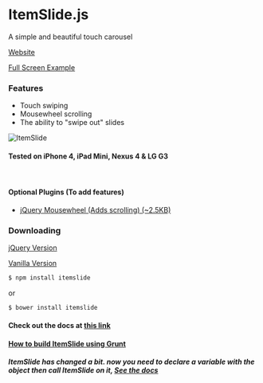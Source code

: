 ItemSlide.js
===================

A simple and beautiful touch carousel

[Website](http://itemslide.github.io/)

[Full Screen Example](http://itemslide.github.io/examples/fullscreen_navigation/)

### Features
- Touch swiping
- Mousewheel scrolling
- The ability to "swipe out" slides


![ItemSlide](https://raw.github.com/itemslide/itemslide.github.io/master/website-src/img/itemslide.png)



#### Tested on iPhone 4, iPad Mini, Nexus 4 & LG G3
<br/>


#### Optional Plugins (To add features)
- [jQuery Mousewheel (Adds scrolling) (~2.5KB)](https://cdnjs.cloudflare.com/ajax/libs/jquery-mousewheel/3.1.12/jquery.mousewheel.min.js)



### Downloading

[jQuery Version](http://itemslide.github.io/dist/itemslide.min.js)

[Vanilla Version](http://itemslide.github.io/dist/itemslide.vanilla.min.js)

```bash
$ npm install itemslide
```
or
```bash
$ bower install itemslide
```

#### Check out the docs at [this link](http://itemslide.github.io/docs)

#### [How to build ItemSlide using Grunt](https://github.com/itemslide/itemslide.github.io/blob/master/CONTRIBUTING.md#building-using-grunt)

##### ItemSlide has changed a bit. now you need to declare a variable with the object then call ItemSlide on it, [See the docs](http://itemslide.github.io/docs)